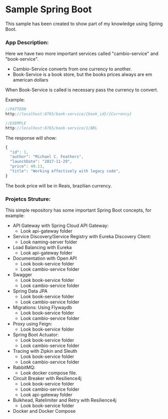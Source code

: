 # Sample Spring Boot

This sample has been created to show part of my knowledge using Spring Boot.

### App Description:

Here we have two more important services called "cambio-service" and "book-service".

- Cambio-Service converts from one currency to another.
- Book-Service is a book store, but the books prices always are em american dollars

When Book-Service is called is necessary pass the currency to convert.

 

Example:

```jsx
//PATTERN
http://localhost:8765/book-service/{book_id}/{Currency}

//EXEMPLE
http://localhost:8765/book-service/1/BRL
```

The response will show:

```jsx
{
  "id": 1,
  "author": "Michael C. Feathers",
  "launchDate": "2017-11-29",
  "price": 49.11,
  "title": "Working effectively with legacy code",
}
```

The book price will be in Reais, brazilian currency. 

### Projetcs Struture:

This simple repository has some important Spring Boot concepts, for example:

 

- API Gateway with Spring Cloud API Gateway:
    - Look api-gateway folder
- Service Discovery/Service Registry with Eureka Discovery Client:
    - Look naming-server folder
- Load Balancing with Eureka
    - Look api-gateway folder
- Documentation with Open API
    - Look book-service folder
    - Look cambio-service folder
- Swagger
    - Look book-service folder
    - Look cambio-service folder
- Spring Data JPA
    - Look book-service folder
    - Look cambio-service folder
- Migrations: Using Flywaydb
    - Look book-service folder
    - Look cambio-service folder
- Proxy using Feign:
    - Look book-service folder
- Spring Boot Actuator:
    - Look book-service folder
    - Look cambio-service folder
- Tracing with Zipkin and Sleuth
    - Look book-service folder
    - Look cambio-service folder
- RabbitMQ:
    - Look docker compose file.
- Circuit Breaker with Resilience4j
    - Look book-service folder
    - Look cambio-service folder
    - Look api-gateway folder
- Bulkhead, Ratelimiter and Retry with Resilience4j
    - Look book-service folder
- Docker and Docker Compose

